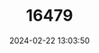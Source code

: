 ---
title: "16479"
category: "Pegias fabula"
draft: false
date: 2024-02-22 13:03:50
languages:
  English: ["Little Winged Pearly Mussel", "Littlewing Pearlymussel"]
---